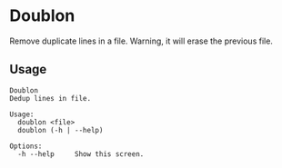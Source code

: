 # Doublon
Remove duplicate lines in a file. Warning, it will erase the previous file.

## Usage

```
Doublon
Dedup lines in file.

Usage:
  doublon <file>
  doublon (-h | --help)

Options:
  -h --help     Show this screen.
```
